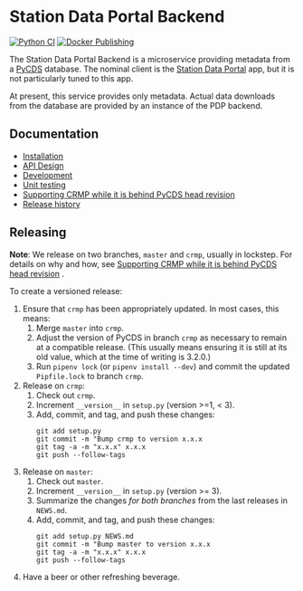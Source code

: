 # Station Data Portal Backend

[![Python CI](https://github.com/pacificclimate/station-data-portal-backend/actions/workflows/python-ci.yml/badge.svg)](https://github.com/pacificclimate/station-data-portal-backend/actions/workflows/python-ci.yml)
[![Docker Publishing](https://github.com/pacificclimate/station-data-portal-backend/actions/workflows/docker-publish.yml/badge.svg)](https://github.com/pacificclimate/station-data-portal-backend/actions/workflows/docker-publish.yml)

The Station Data Portal Backend is a microservice providing metadata from a 
[PyCDS](https://github.com/pacificclimate/pycds) database.
The nominal client is the
[Station Data Portal](https://github.com/pacificclimate/station-data-portal) 
app, but it is not particularly tuned to this app.

At present, this service provides only metadata. Actual data downloads
from the database are provided by an instance of the PDP backend.

## Documentation

- [Installation](docs/installation.md)
- [API Design](docs/api-design.md)
- [Development](docs/development.md)
- [Unit testing](docs/unit-testing.md)
- [Supporting CRMP while it is behind PyCDS head revision](docs/supporting-crmp.md)
- [Release history](NEWS.md)

## Releasing

**Note**: We release on two branches, `master` and `crmp`, usually in lockstep.
For details on why and how, see 
[Supporting CRMP while it is behind PyCDS head revision](docs/supporting-crmp.md)
.

To create a versioned release:

1. Ensure that `crmp` has been appropriately updated. In most cases, this 
   means: 
   1. Merge `master` into `crmp`. 
   2. Adjust the version of PyCDS in branch `crmp` as necessary to
  remain at a compatible release. (This usually means ensuring it is still
  at its old value, which at the time of writing is 3.2.0.)
   3. Run `pipenv lock` (or `pipenv install --dev`) and commit the updated
  `Pipfile.lock` to branch `crmp`.
2. Release on `crmp`:
   1. Check out `crmp`.
   3. Increment `__version__` in `setup.py` (version >=1, < 3).
   4. Add, commit, and tag, and push these changes:
      ```
      git add setup.py
      git commit -m "Bump crmp to version x.x.x
      git tag -a -m "x.x.x" x.x.x
      git push --follow-tags
      ```
3. Release on `master`:
   1. Check out `master`.
   2. Increment `__version__` in `setup.py` (version >= 3).
   3. Summarize the changes *for both
      branches* from the last releases in `NEWS.md`.
   4. Add, commit, and tag, and push these changes:
      ```
      git add setup.py NEWS.md
      git commit -m "Bump master to version x.x.x
      git tag -a -m "x.x.x" x.x.x
      git push --follow-tags
      ```
4. Have a beer or other refreshing beverage.

